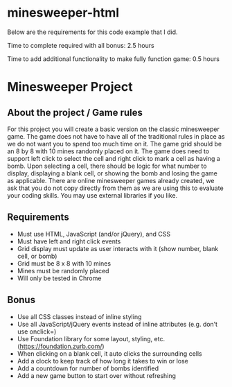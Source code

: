 # minesweeper-html
Below are the requirements for this code example that I did.

Time to complete required with all bonus: 2.5 hours

Time to add additional functionality to make fully function game: 0.5 hours

# Minesweeper Project
## About the project / Game rules
For this project you will create a basic version on the classic minesweeper game. The game does not have to have all of the traditional rules in place as we do not want you to spend too much time on it.  The game grid should be an 8 by 8 with 10 mines randomly placed on it. The game does need to support left click to select the cell and right click to mark a cell as having a bomb. Upon selecting a cell, there should be logic for what number to display, displaying a blank cell, or showing the bomb and losing the game as applicable.
There are online minesweeper games already created, we ask that you do not copy directly from them as we are using this to evaluate your coding skills. You may use external libraries if you like.

## Requirements
* Must use HTML, JavaScript (and/or jQuery), and CSS
*	Must have left and right click events
*	Grid display must update as user interacts with it (show number, blank cell, or bomb)
*	Grid must be 8 x 8 with 10 mines
*	Mines must be randomly placed
*	Will only be tested in Chrome

## Bonus
*	Use all CSS classes instead of inline styling
*	Use all JavaScript/jQuery events instead of inline attributes (e.g. don’t use onclick=)
*	Use Foundation library for some layout, styling, etc. (https://foundation.zurb.com/)
*	When clicking on a blank cell, it auto clicks the surrounding cells
*	Add a clock to keep track of how long it takes to win or lose
*	Add a countdown for number of bombs identified
*	Add a new game button to start over without refreshing
